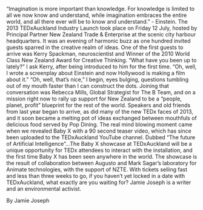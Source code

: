 ---
---

“Imagination is more important than knowledge. For knowledge is limited to all we now know and understand, while imagination embraces the entire world, and all there ever will be to know and understand.” - Einstein. The 2013 TEDxAuckland Industry Launch took place on Friday 12 July, hosted by Principal Partner New Zealand Trade & Enterprise at the scenic city harbour headquarters. It was an evening of harmonic buzz as one hundred invited guests sparred in the creative realm of ideas. One of the first guests to arrive was Kerry Spackman, neuroscientist and Winner of the 2010 World Class New Zealand Award for Creative Thinking. “What have you been up to lately?” I ask Kerry, after being introduced to him for the first time. “Oh, well, I wrote a screenplay about Einstein and now Hollywood is making a film about it.” “Oh, well, that’s nice,” I begin, eyes bulging, questions tumbling out of my mouth faster than I can construct the dots. Joining that conversation was Rebecca Mills, Global Strategist for The B Team, and on a mission right now to rally up support for New Zealand to be a “people, planet, profit” blueprint for the rest of the world. Speakers and old friends from last year began to arrive, as did many of the new TEDx faces of 2013, and it soon became a melting pot of ideas exchanged between mouthfuls of delicious food served by Pop Dining. The real mind blowing moment came when we revealed Baby X with a 90 second teaser video, which has since been uploaded to the TEDxAuckland YouTube channel. Dubbed “The future of Artificial Intelligence”…The Baby X showcase at TEDxAuckland will be a unique opportunity for TEDx attendees to interact with the installation, and the first time Baby X has been seen anywhere in the world. The showcase is the result of collaboration between Augusto and Mark Sagar’s laboratory for Animate technologies, with the support of NZTE. With tickets selling fast and less than three weeks to go, if you haven’t yet locked in a date with TEDxAuckland, what exactly are you waiting for? Jamie Joseph is a writer and an environmental activist.

By Jamie Joseph